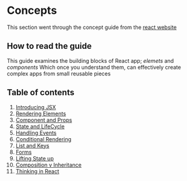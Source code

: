 # Concepts

This section went through the concept guide from the [react website](https://reactjs.org/docs/hello-world.html)

## How to read the guide

This guide examines the building blocks of React app; *elemets* and *components*
Which once you understand them, can effectively create complex apps from small reusable pieces

## Table of contents

1. [Introducing JSX](IntroJSX.md)
2. [Rendering Elements](RenderingElem.md)
3. [Component and Props](CompProps.md)
4. [State and LifeCycle](StateLifecycle.md)
5. [Handling Events](Events.md)
6. [Conditional Rendering](Conditional.md)
7. [List and Keys](ListKeys.md)
8. [Forms](Forms.md)
9. [Lifting State up](LiftingState.md)
10. [Composition v Inheritance](CompvInheritance.md)
11. [Thinking in React](ThinkInReact.md)
